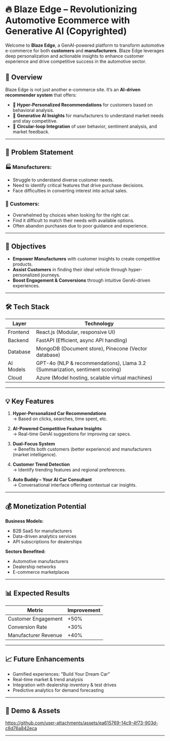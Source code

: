 # 🔥 Blaze Edge – Revolutionizing Automotive Ecommerce with Generative AI (Copyrighted)

Welcome to **Blaze Edge**, a GenAI-powered platform to transform automotive e-commerce for both **customers** and **manufacturers**. Blaze Edge leverages deep personalization and actionable insights to enhance customer experience and drive competitive success in the automotive sector.

## 🚀 Overview

Blaze Edge is not just another e-commerce site. It’s an **AI-driven recommender system** that offers:

- 🎯 **Hyper-Personalized Recommendations** for customers based on behavioral analysis.
- 🧠 **Generative AI Insights** for manufacturers to understand market needs and stay competitive.
- 🔁 **Circular-loop Integration** of user behavior, sentiment analysis, and market feedback.

---

## 🧩 Problem Statement

### 🏭 Manufacturers:
- Struggle to understand diverse customer needs.
- Need to identify critical features that drive purchase decisions.
- Face difficulties in converting interest into actual sales.

### 👥 Customers:
- Overwhelmed by choices when looking for the right car.
- Find it difficult to match their needs with available options.
- Often abandon purchases due to poor guidance and experience.

---

## 🎯 Objectives

- **Empower Manufacturers** with customer insights to create competitive products.
- **Assist Customers** in finding their ideal vehicle through hyper-personalized journeys.
- **Boost Engagement & Conversions** through intuitive GenAI-driven experiences.

---

## 🛠️ Tech Stack

| Layer       | Technology |
|-------------|------------|
| Frontend    | React.js (Modular, responsive UI) |
| Backend     | FastAPI (Efficient, async API handling) |
| Database    | MongoDB (Document store), Pinecone (Vector database) |
| AI Models   | GPT-4o (NLP & recommendations), Llama 3.2 (Summarization, sentiment scoring) |
| Cloud       | Azure (Model hosting, scalable virtual machines) |

---

## 💡 Key Features

1. **Hyper-Personalized Car Recommendations**  
   → Based on clicks, searches, time spent, etc.

2. **AI-Powered Competitive Feature Insights**  
   → Real-time GenAI suggestions for improving car specs.

3. **Dual-Focus System**  
   → Benefits both customers (better experience) and manufacturers (market intelligence).

4. **Customer Trend Detection**  
   → Identify trending features and regional preferences.

5. **Auto Buddy – Your AI Car Consultant**  
   → Conversational interface offering contextual car insights.

---

## 💰 Monetization Potential

**Business Models:**
- B2B SaaS for manufacturers
- Data-driven analytics services
- API subscriptions for dealerships

**Sectors Benefited:**
- Automotive manufacturers
- Dealership networks
- E-commerce marketplaces

---

## 📊 Expected Results

| Metric | Improvement |
|--------|-------------|
| Customer Engagement | +50% |
| Conversion Rate     | +30% |
| Manufacturer Revenue | +40% |

---

## 📈 Future Enhancements

- Gamified experiences: "Build Your Dream Car"
- Real-time market & trend analysis
- Integration with dealership inventory & test drives
- Predictive analytics for demand forecasting

---

## 📸 Demo & Assets


https://github.com/user-attachments/assets/ea615769-14c9-4f73-903d-c6d76a842eca


---


